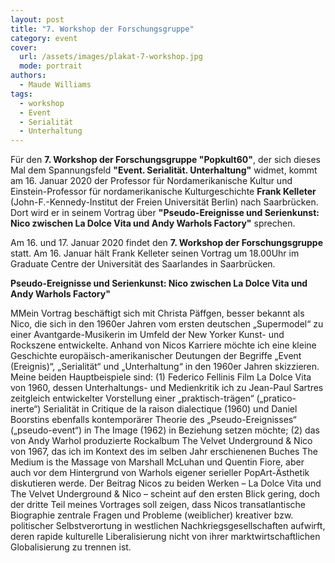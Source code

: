 ```yaml
---
layout: post
title: "7. Workshop der Forschungsgruppe"
category: event
cover:
  url: /assets/images/plakat-7-workshop.jpg
  mode: portrait
authors:
  - Maude Williams
tags:
  - workshop
  - Event
  - Serialität
  - Unterhaltung
---
```


Für den **7. Workshop der Forschungsgruppe "Popkult60"**, der sich dieses Mal dem Spannungsfeld **"Event. Serialität. Unterhaltung"** widmet, kommt am 16. Januar 2020 der Professor für Nordamerikanische Kultur und Einstein-Professor für nordamerikanische Kulturgeschichte **Frank Kelleter** (John-F.-Kennedy-Institut der Freien Universität Berlin) nach Saarbrücken. Dort wird er in seinem Vortrag über **"Pseudo-Ereignisse und Serienkunst: Nico zwischen La Dolce Vita und Andy Warhols Factory"** sprechen.

<!-- more -->

Am 16. und 17. Januar 2020 findet den **7. Workshop der Forschungsgruppe** statt. Am 16. Januar hält Frank Kelleter seinen Vortrag um 18.00Uhr im Graduate Centre der Universität des Saarlandes in Saarbrücken.

**Pseudo-Ereignisse und Serienkunst: Nico zwischen La Dolce Vita und Andy Warhols Factory"**

MMein Vortrag beschäftigt sich mit Christa Päffgen, besser bekannt als Nico, die sich in den 1960er Jahren vom ersten deutschen „Supermodel“ zu einer Avantgarde-Musikerin im Umfeld der New Yorker Kunst- und Rockszene entwickelte. Anhand von Nicos Karriere möchte ich eine kleine Geschichte europäisch-amerikanischer Deutungen der Begriffe „Event (Ereignis)“, „Serialität“ und „Unterhaltung“ in den 1960er Jahren skizzieren. Meine beiden Hauptbeispiele sind: (1) Federico Fellinis Film La Dolce Vita von 1960, dessen Unterhaltungs- und Medienkritik ich zu Jean-Paul Sartres zeitgleich entwickelter Vorstellung einer „praktisch-trägen“ („pratico-inerte“) Serialität in Critique de la raison dialectique (1960) und Daniel Boorstins ebenfalls kontemporärer Theorie des „Pseudo-Ereignisses“ („pseudo-event“) in The Image (1962) in Beziehung setzen möchte; (2) das von Andy Warhol produzierte Rockalbum The Velvet Underground & Nico von 1967, das ich im Kontext des im selben Jahr erschienenen Buches The Medium is the Massage von Marshall McLuhan und Quentin Fiore, aber auch vor dem Hintergrund von Warhols eigener serieller PopArt-Ästhetik diskutieren werde. Der Beitrag Nicos zu beiden Werken – La Dolce Vita und The Velvet Underground & Nico – scheint auf den ersten Blick gering, doch der dritte Teil meines Vortrages soll zeigen, dass Nicos transatlantische Biographie zentrale Fragen und Probleme (weiblicher) kreativer bzw. politischer Selbstverortung in westlichen Nachkriegsgesellschaften aufwirft,  deren rapide kulturelle Liberalisierung nicht von ihrer marktwirtschaftlichen Globalisierung zu trennen ist.

